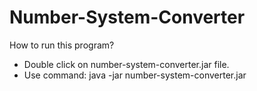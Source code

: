 # Number-System-Converter
How to run this program?
 - Double click on number-system-converter.jar file.
 - Use command: java -jar number-system-converter.jar
